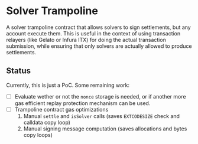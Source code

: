# Solver Trampoline

A solver trampoline contract that allows solvers to sign settlements, but any account execute them.
This is useful in the context of using transaction relayers (like Gelato or Infura ITX) for doing the actual transaction submission, while ensuring that only solvers are actually allowed to produce settlements.

## Status

Currently, this is just a PoC. Some remaining work:
- [ ] Evaluate wether or not the `nonce` storage is needed, or if another more gas efficient replay protection mechanism can be used.
- [ ] Trampoline contract gas optimizations
    1. Manual `settle` and `isSolver` calls (saves `EXTCODESIZE` check and calldata copy loop)
    2. Manual signing message computation (saves allocations and bytes copy loops)
